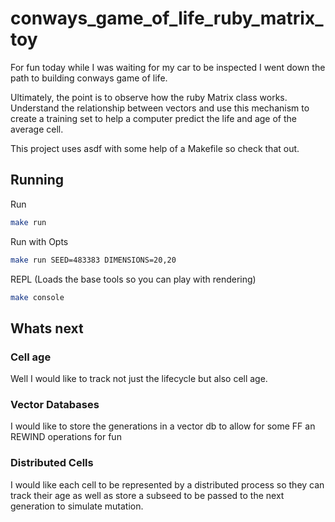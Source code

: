 # conways_game_of_life_ruby_matrix_toy

For fun today while I was waiting for my car to be inspected I went down the path to building conways game of life.

Ultimately, the point is to observe how the ruby Matrix class works. Understand the relationship between vectors and use this mechanism
to create a training set to help a computer predict the life and age of the average cell.

This project uses asdf with some help of a Makefile so check that out.

## Running
Run
```sh
make run
```

Run with Opts
```sh
make run SEED=483383 DIMENSIONS=20,20
```

REPL (Loads the base tools so you can play with rendering)
```sh
make console
```

## Whats next

### Cell age
Well I would like to track not just the lifecycle but also cell age.

### Vector Databases
I would like to store the generations in a vector db to allow for some FF an REWIND operations for fun

### Distributed Cells
I would like each cell to be represented by a distributed process so they can track their age as well as store a subseed to be passed to the next generation to simulate mutation.
